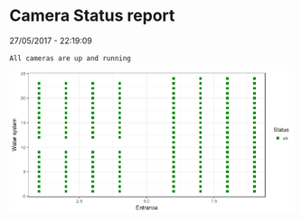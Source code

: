 Camera Status report
================
27/05/2017 - 22:19:09

    All cameras are up and running

![](camreport_files/figure-markdown_github/unnamed-chunk-2-1.png)
